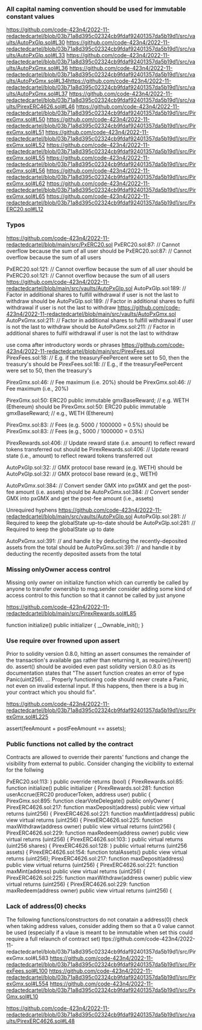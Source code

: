 ### All capital naming convention should be used for immutable constant values

https://github.com/code-423n4/2022-11-redactedcartel/blob/03b71a8d395c02324cb9fdaf92401357da5b19d1/src/vaults/AutoPxGlp.sol#L30
https://github.com/code-423n4/2022-11-redactedcartel/blob/03b71a8d395c02324cb9fdaf92401357da5b19d1/src/vaults/AutoPxGlp.sol#L33
https://github.com/code-423n4/2022-11-redactedcartel/blob/03b71a8d395c02324cb9fdaf92401357da5b19d1/src/vaults/AutoPxGmx.sol#L36
https://github.com/code-423n4/2022-11-redactedcartel/blob/03b71a8d395c02324cb9fdaf92401357da5b19d1/src/vaults/AutoPxGmx.sol#L34https://github.com/code-423n4/2022-11-redactedcartel/blob/03b71a8d395c02324cb9fdaf92401357da5b19d1/src/vaults/AutoPxGmx.sol#L37
https://github.com/code-423n4/2022-11-redactedcartel/blob/03b71a8d395c02324cb9fdaf92401357da5b19d1/src/vaults/PirexERC4626.sol#L46
https://github.com/code-423n4/2022-11-redactedcartel/blob/03b71a8d395c02324cb9fdaf92401357da5b19d1/src/PirexGmx.sol#L50
https://github.com/code-423n4/2022-11-redactedcartel/blob/03b71a8d395c02324cb9fdaf92401357da5b19d1/src/PirexGmx.sol#L51
https://github.com/code-423n4/2022-11-redactedcartel/blob/03b71a8d395c02324cb9fdaf92401357da5b19d1/src/PirexGmx.sol#L52
https://github.com/code-423n4/2022-11-redactedcartel/blob/03b71a8d395c02324cb9fdaf92401357da5b19d1/src/PirexGmx.sol#L55
https://github.com/code-423n4/2022-11-redactedcartel/blob/03b71a8d395c02324cb9fdaf92401357da5b19d1/src/PirexGmx.sol#L56
https://github.com/code-423n4/2022-11-redactedcartel/blob/03b71a8d395c02324cb9fdaf92401357da5b19d1/src/PirexGmx.sol#L62
https://github.com/code-423n4/2022-11-redactedcartel/blob/03b71a8d395c02324cb9fdaf92401357da5b19d1/src/PirexGmx.sol#L65
https://github.com/code-423n4/2022-11-redactedcartel/blob/03b71a8d395c02324cb9fdaf92401357da5b19d1/src/PxERC20.sol#L12

### Typos

https://github.com/code-423n4/2022-11-redactedcartel/blob/main/src/PxERC20.sol
PxERC20.sol:87:        // Cannot overflow because the sum of all user
should be 
PxERC20.sol:87:        // Cannot overflow because the sum of all users

PxERC20.sol:121:        // Cannot overflow because the sum of all user
should be 
PxERC20.sol:121:        // Cannot overflow because the sum of all users
https://github.com/code-423n4/2022-11-redactedcartel/blob/main/src/vaults/AutoPxGlp.sol
AutoPxGlp.sol:189:        // Factor in additional shares to fulfill withdrawal if user is not the last to withdraw
should be 
AutoPxGlp.sol:189:        // Factor in additional shares to fulfil withdrawal if user is not the last to withdraw
https://github.com/code-423n4/2022-11-redactedcartel/blob/main/src/vaults/AutoPxGmx.sol
AutoPxGmx.sol:211:        // Factor in additional shares to fulfill withdrawal if user is not the last to withdraw
should be 
AutoPxGmx.sol:211:        // Factor in additional shares to fulfil withdrawal if user is not the last to withdraw

use coma after introductory words or phrases
https://github.com/code-423n4/2022-11-redactedcartel/blob/main/src/PirexFees.sol
PirexFees.sol:18:    // E.g. if the treasuryFeePercent were set to 50, then the treasury's
should be 
PirexFees.sol:18:    // E.g., if the treasuryFeePercent were set to 50, then the treasury's

PirexGmx.sol:46:    // Fee maximum (i.e. 20%)
should be 
PirexGmx.sol:46:    // Fee maximum (i.e., 20%)

PirexGmx.sol:50:    ERC20 public immutable gmxBaseReward; // e.g. WETH (Ethereum)
should be 
PirexGmx.sol:50:    ERC20 public immutable gmxBaseReward; // e.g., WETH (Ethereum)

PirexGmx.sol:83:    // Fees (e.g. 5000 / 1000000 = 0.5%)
should be 
PirexGmx.sol:83:    // Fees (e.g., 5000 / 1000000 = 0.5%)

PirexRewards.sol:406:                    // Update reward state (i.e. amount) to reflect reward tokens transferred out
should be 
PirexRewards.sol:406:                    // Update reward state (i.e., amount) to reflect reward tokens transferred out

AutoPxGlp.sol:32:    // GMX protocol base reward (e.g. WETH)
should be 
AutoPxGlp.sol:32:    // GMX protocol base reward (e.g., WETH)

AutoPxGmx.sol:384:        // Convert sender GMX into pxGMX and get the post-fee amount (i.e. assets)
should be
AutoPxGmx.sol:384:        // Convert sender GMX into pxGMX and get the post-fee amount (i.e., assets)


Unrequired hyphens
https://github.com/code-423n4/2022-11-redactedcartel/blob/main/src/vaults/AutoPxGlp.sol
AutoPxGlp.sol:281:            // Required to keep the globalState up-to-date
should be 
AutoPxGlp.sol:281:            // Required to keep the globalState up to date

AutoPxGmx.sol:391:        // and handle it by deducting the recently-deposited assets from the total
should be 
AutoPxGmx.sol:391:        // and handle it by deducting the recently deposited assets from the total

### Missing onlyOwner access control

Missing only owner on initialize function which can currently be called by anyone to transfer ownership to msg.sender
consider adding some kind of access control to this function so that it cannot be called by just anyone

https://github.com/code-423n4/2022-11-redactedcartel/blob/main/src/PirexRewards.sol#L85

function initialize() public initializer {
        __Ownable_init();
    }

### Use require over frowned upon assert

Prior to solidity version 0.8.0, hitting an assert consumes the remainder of the transaction's available gas rather
 than returning it, as require()/revert() do. assert() should be avoided even past solidity version 0.8.0 as its 
documentation states that "The assert function creates an error of type Panic(uint256). ... Properly functioning 
code should never create a Panic, not even on invalid external input. If this happens, then there is a bug in your
contract which you should fix".

https://github.com/code-423n4/2022-11-redactedcartel/blob/03b71a8d395c02324cb9fdaf92401357da5b19d1/src/PirexGmx.sol#L225

assert(feeAmount + postFeeAmount == assets);


###  Public functions not called by the contract

Contracts are allowed to override their parents' functions and change the visibility from external to public. Consider changing the vicibility to external for the follwing

PxERC20.sol:113:    ) public override returns (bool) {
PirexRewards.sol:85:    function initialize() public initializer {
PirexRewards.sol:281:    function userAccrue(ERC20 producerToken, address user) public {
PirexGmx.sol:895:    function clearVoteDelegate() public onlyOwner {
PirexERC4626.sol:217:    function maxDeposit(address) public view virtual returns (uint256) {
PirexERC4626.sol:221:    function maxMint(address) public view virtual returns (uint256) {
PirexERC4626.sol:225:    function maxWithdraw(address owner) public view virtual returns (uint256) {
PirexERC4626.sol:229:    function maxRedeem(address owner) public view virtual returns (uint256) {
PirexERC4626.sol:103:    ) public virtual returns (uint256 shares) {
PirexERC4626.sol:128:    ) public virtual returns (uint256 assets) {
PirexERC4626.sol:154:    function totalAssets() public view virtual returns (uint256);
PirexERC4626.sol:217:    function maxDeposit(address) public view virtual returns (uint256) {
PirexERC4626.sol:221:    function maxMint(address) public view virtual returns (uint256) {
PirexERC4626.sol:225:    function maxWithdraw(address owner) public view virtual returns (uint256) {
PirexERC4626.sol:229:    function maxRedeem(address owner) public view virtual returns (uint256) {

### Lack of address(0) checks

The following functions/constructors do not conatain a address(0) check when taking address values, consider adding them so that a 0 value cannot be used (especially if a vlaue is meant to be immutable when set this could require a full relaunch of contract set)
ttps://github.com/code-423n4/2022-11-redactedcartel/blob/03b71a8d395c02324cb9fdaf92401357da5b19d1/src/PirexGmx.sol#L583
https://github.com/code-423n4/2022-11-redactedcartel/blob/03b71a8d395c02324cb9fdaf92401357da5b19d1/src/PirexFees.sol#L100
https://github.com/code-423n4/2022-11-redactedcartel/blob/03b71a8d395c02324cb9fdaf92401357da5b19d1/src/PirexGmx.sol#L554
https://github.com/code-423n4/2022-11-redactedcartel/blob/03b71a8d395c02324cb9fdaf92401357da5b19d1/src/PxGmx.sol#L10

https://github.com/code-423n4/2022-11-redactedcartel/blob/03b71a8d395c02324cb9fdaf92401357da5b19d1/src/vaults/PirexERC4626.sol#L48